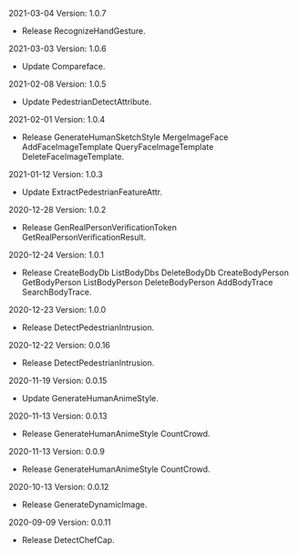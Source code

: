 2021-03-04 Version: 1.0.7
- Release RecognizeHandGesture.

2021-03-03 Version: 1.0.6
- Update Compareface.

2021-02-08 Version: 1.0.5
- Update PedestrianDetectAttribute.

2021-02-01 Version: 1.0.4
- Release GenerateHumanSketchStyle MergeImageFace AddFaceImageTemplate QueryFaceImageTemplate DeleteFaceImageTemplate.

2021-01-12 Version: 1.0.3
- Update ExtractPedestrianFeatureAttr.

2020-12-28 Version: 1.0.2
- Release GenRealPersonVerificationToken GetRealPersonVerificationResult.

2020-12-24 Version: 1.0.1
- Release CreateBodyDb ListBodyDbs DeleteBodyDb CreateBodyPerson GetBodyPerson ListBodyPerson DeleteBodyPerson AddBodyTrace SearchBodyTrace.

2020-12-23 Version: 1.0.0
- Release DetectPedestrianIntrusion.

2020-12-22 Version: 0.0.16
- Release DetectPedestrianIntrusion.

2020-11-19 Version: 0.0.15
- Update GenerateHumanAnimeStyle.

2020-11-13 Version: 0.0.13
- Release GenerateHumanAnimeStyle CountCrowd.

2020-11-13 Version: 0.0.9
- Release GenerateHumanAnimeStyle CountCrowd.

2020-10-13 Version: 0.0.12
- Release GenerateDynamicImage.

2020-09-09 Version: 0.0.11
- Release DetectChefCap.

